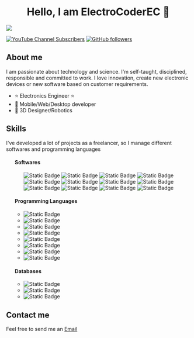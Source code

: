 <div align="center">
<h1 align="center">Hello, I am ElectroCoderEC 👋</h1>
</div>
<img src="https://imgur.com/8fmk3Md.png">



[![YouTube Channel Subscribers](https://img.shields.io/youtube/channel/subscribers/UCSFuCPnuj9d379TgGQ880sw?style=social)](https://youtube.com/sebastiancuenca4482?sub_confirmation=1)
[![GitHub followers](https://img.shields.io/github/followers/ElectroCoderEC?style=social)](https://github.com/ElectroCoderEC)


## About me

I am passionate about technology and science. I'm self-taught, disciplined, responsible and committed to work. I love innovation, create new electronic devices or new software based on customer requirements. 

- ⭐ Electronics Engineer ⭐
- 📲 Mobile/Web/Desktop developer
- 🤖 3D Designer/Robotics



## Skills

I've developed a lot of projects as a freelancer, so I manage different softwares and programming languages  

<ol class="skills-groups-list">
  <div class="skills-group">
    <h4 class="subtitle">Softwares</h4>
    <ul>
      <img alt="Static Badge" src="https://img.shields.io/badge/Arduino-green?style=plastic&logo=arduino">
      <img alt="Static Badge" src="https://img.shields.io/badge/LabVIEW-black?style=plastic&logo=LABVIEW">
      <img alt="Static Badge" src="https://img.shields.io/badge/MATLAB-orange?style=plastic&logo=MATLAB">
      <img alt="Static Badge" src="https://img.shields.io/badge/Unity-black?style=plastic&logo=unity">
      <img alt="Static Badge" src="https://img.shields.io/badge/Node-RED-red?style=plastic&logo=node-red">
      <img alt="Static Badge" src="https://img.shields.io/badge/TIA-PORTAL-purple?style=plastic&logo=siemens">
      <img alt="Static Badge" src="https://img.shields.io/badge/Factory%20I%2FO-black?style=plastic&logo=siemens">     
      <img alt="Static Badge" src="https://img.shields.io/badge/Android%20Studio-blue?style=plastic&logo=android">
      <img alt="Static Badge" src="https://img.shields.io/badge/EAGLE-PCB-brown?style=plastic&logo=eagle">
      <img alt="Static Badge" src="https://img.shields.io/badge/Altium%20Designer-black?style=plastic&logo=altium%20designer">
      <img alt="Static Badge" src="https://img.shields.io/badge/SolidWorks-red?style=plastic&logo=dassaultsystemes">
      <img alt="Static Badge" src="https://img.shields.io/badge/Fusion%20360-orange?style=plastic&logo=autodesk">
    </ul></div>
      
 <div class="skills-group">
   <h4 class="subtitle">Programming Languages</h4>
   <ul>
     <li><img alt="Static Badge" src="https://img.shields.io/badge/Python-white?style=plastic&logo=python"></li>
     <li><img alt="Static Badge" src="https://img.shields.io/badge/C%2B%2B-purple?style=plastic&logo=c%2B%2B"></li>
     <li><img alt="Static Badge" src="https://img.shields.io/badge/Javascript-yellow?style=plastic&logo=javascript"></li>
     <li><img alt="Static Badge" src="https://img.shields.io/badge/C%23-purple?style=plastic&logo=C%23"></li>
     <li><img alt="Static Badge" src="https://img.shields.io/badge/Dart-blue?style=plastic&logo=dart"></li>
     <li><img alt="Static Badge" src="https://img.shields.io/badge/PHP-%236761B6?style=plastic&logo=php"></li>
     <li><img alt="Static Badge" src="https://img.shields.io/badge/Java-White?style=plastic&logo=oracle"></li>
     <li><img alt="Static Badge" src="https://img.shields.io/badge/VHDL-white?style=social&logo=republicofgamers"></li>
   </ul></div>
     
 <div class="skills-group">
   <h4 class="subtitle">Databases</h4>
   <ul>
     <li><img alt="Static Badge" src="https://img.shields.io/badge/Firebase-orange?style=plastic&logo=firebase"></li>
     <li><img alt="Static Badge" src="https://img.shields.io/badge/MongoDB-green?style=plastic&logo=mongodb"></li>
      <li><img alt="Static Badge" src="https://img.shields.io/badge/MySQL-blue?style=plastic&logo=mysql"></li>
   </ul>
 </div></ol>
                                                                            

## Contact me

Feel free to send me an <a href = "mailto: sebastiancuenca1@gmail.com">Email</a>

<!--
**ElectroCoderEC/ElectroCoderEC** is a ✨ _special_ ✨ repository because its `README.md` (this file) appears on your GitHub profile.

Here are some ideas to get you started:

- 🔭 I’m currently working on ...
- 🌱 I’m currently learning ...
- 👯 I’m looking to collaborate on ...
- 🤔 I’m looking for help with ...
- 💬 Ask me about ...
- 📫 How to reach me: ...
- 😄 Pronouns: ...
- ⚡ Fun fact: ...
-->
